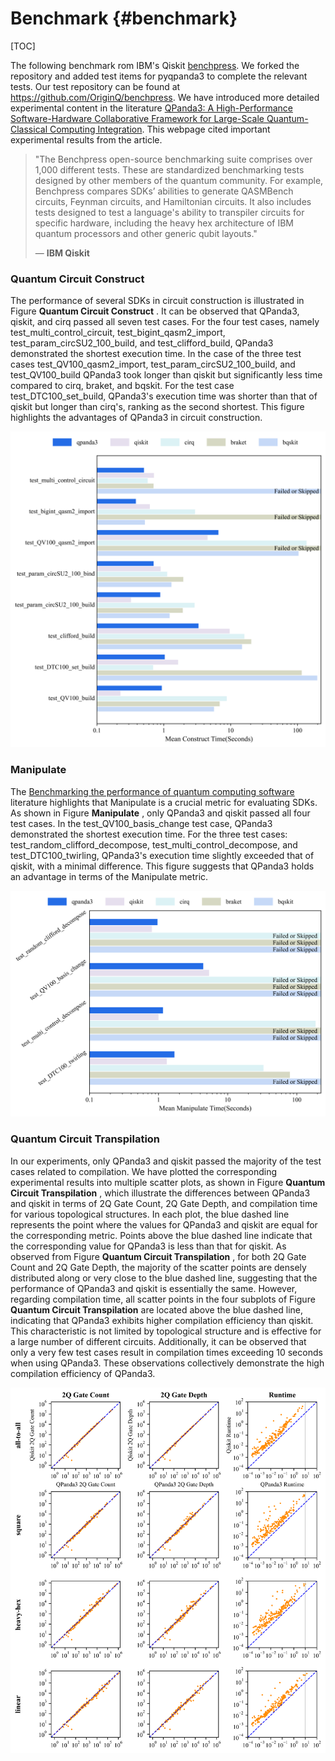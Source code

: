 Benchmark {#benchmark}
======================

[TOC]

The following benchmark rom IBM's Qiskit [benchpress](https://github.com/Qiskit/benchpress). We forked the repository and added test items for pyqpanda3 to complete the relevant tests. Our test repository can be found at https://github.com/OriginQ/benchpress. We have introduced more detailed experimental content in the literature  [QPanda3: A High-Performance Software-Hardware Collaborative Framework for Large-Scale Quantum-Classical Computing Integration](https://doi.org/10.48550/arXiv.2504.02455). This webpage  cited important experimental results from the article.

> "The Benchpress open-source benchmarking suite comprises over 1,000 different tests. These are standardized benchmarking tests designed by other members of the quantum community. For example, Benchpress compares SDKs’ abilities to generate QASMBench circuits, Feynman circuits, and Hamiltonian circuits. It also includes tests designed to test a language's ability to transpiler circuits for specific hardware, including the heavy hex architecture of IBM quantum processors and other generic qubit layouts."
>
> — **IBM Qiskit**

### Quantum Circuit Construct

The performance of several SDKs in circuit construction is illustrated in Figure **Quantum Circuit Construct** . It can be observed that QPanda3, qiskit, and cirq passed all seven test cases. For the four test cases, namely test_multi_control_circuit, test_bigint_qasm2_import, test_param_circSU2_100_build, and test_clifford_build, QPanda3 demonstrated the shortest execution time. In the case of the three test cases test_QV100_qasm2_import, test_param_circSU2_100_build, and test_QV100_build QPanda3 took longer than qiskit but significantly less time compared to cirq, braket, and bqskit. For the test case test_DTC100_set_build, QPanda3's execution time was shorter than that of qiskit but longer than cirq's, ranking as the second shortest. This figure highlights the advantages of QPanda3 in circuit construction.

![Quantum Circuit Construct](images/benchmark/benchmark_construct_circuits_time.png)

### Manipulate

The [Benchmarking the performance of quantum computing software](https://doi.org/10.48550/arXiv.2409.08844) literature highlights that Manipulate is a crucial metric for evaluating SDKs. As shown in Figure **Manipulate** , only QPanda3 and qiskit passed all four test cases. In the test_QV100_basis_change test case, QPanda3 demonstrated the shortest execution time. For the three test cases: test_random_clifford_decompose, test_multi_control_decompose, and test_DTC100_twirling, QPanda3's execution time slightly exceeded that of qiskit, with a minimal difference. This figure suggests that QPanda3 holds an advantage in terms of the Manipulate metric.

![Manipulate](images/benchmark/benchmark_manipulate_time.png)

### Quantum Circuit Transpilation

In our experiments, only QPanda3 and qiskit passed the majority of the test cases related to compilation. We have plotted the corresponding experimental results into multiple scatter plots, as shown in Figure **Quantum Circuit Transpilation** , which illustrate the differences between QPanda3 and qiskit in terms of 2Q Gate Count, 2Q Gate Depth, and compilation time for various topological structures. In each plot, the blue dashed line represents the point where the values for QPanda3 and qiskit are equal for the corresponding metric. Points above the blue dashed line indicate that the corresponding value for QPanda3 is less than that for qiskit. As observed from Figure **Quantum Circuit Transpilation** , for both 2Q Gate Count and 2Q Gate Depth, the majority of the scatter points are densely distributed along or very close to the blue dashed line, suggesting that the performance of QPanda3 and qiskit is essentially the same. However, regarding compilation time, all scatter points in the four subplots of Figure **Quantum Circuit Transpilation** are located above the blue dashed line, indicating that QPanda3 exhibits higher compilation efficiency than qiskit. This characteristic is not limited by topological structure and is effective for a large number of different circuits. Additionally, it can be observed that only a very few test cases result in compilation times exceeding 10 seconds when using QPanda3. These observations collectively demonstrate the high compilation efficiency of QPanda3.

![Quantum Circuit Transpilation](images/benchmark/benchmark_transpile.png)
